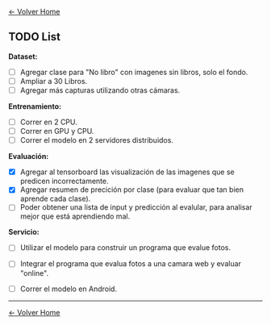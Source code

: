 [<- Volver Home](../README.md)  

## TODO List


**Dataset:**  
- [ ] Agregar clase para "No libro" con imagenes sin libros, solo el fondo.
- [ ] Ampliar a 30 Libros.
- [ ] Agregar más capturas utilizando otras cámaras.  

**Entrenamiento:**  
- [ ] Correr en 2 CPU.
- [ ] Correr en GPU y CPU.
- [ ] Correr el modelo en 2 servidores distribuidos.  

**Evaluación:**  
- [x] Agregar al tensorboard las visualización de las imagenes que se predicen incorrectamente.
- [x] Agregar resumen de precición por clase (para evaluar que tan bien aprende cada clase).
- [ ] Poder obtener una lista de input y predicción al evalular, para analisar mejor que está aprendiendo mal.  

**Servicio:**  
- [ ] Utilizar el modelo para construir un programa que evalue fotos.
- [ ] Integrar el programa que evalua fotos a una camara web y evaluar "online".
- [ ] Correr el modelo en Android.  


***
[<- Volver Home](../README.md)
